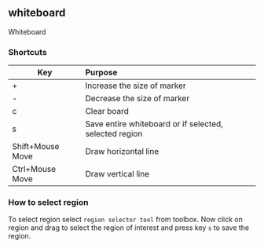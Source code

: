 ## whiteboard
Whiteboard

### Shortcuts

| Key              | Purpose                                                |
| ---              | :---------------------------                           |
| +                | Increase the size of marker                            |
| -                | Decrease the size of marker                            |
| c                | Clear board                                            |
| s                | Save entire whiteboard or if selected, selected region |
| Shift+Mouse Move | Draw horizontal line                                   |
| Ctrl+Mouse Move  | Draw vertical line                                     |


### How to select region
To select region select `region selector tool` from toolbox. Now click on
region and drag to select the region of interest and press key `s` to save
the region.

